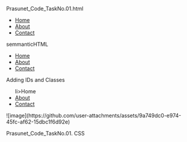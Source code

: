 Prasunet_Code_TaskNo.01.html

<nav>
 <ul>
    <li><a href="#">Home</a></li>
    <li><a href="#">About</a></li>
    <li><a href="#">Contact</a></li>
  </ul>
</nav>

semmanticHTML

<nav aria-label="Main Navigation">
  <ul>
    <li><a href="#">Home</a></li>
    <li><a href="#">About</a></li>
    <li><a href="#">Contact</a></li>
  </ul>
</nav>

Adding IDs and Classes

<nav id="mainNav">
  <ul class="nav-list">
li><a href<="#">Home</a></li>
    <li><a href="#">About</a></li>
    <li><a href="#">Contact</a></li>
  </ul>
</nav>
![image](https://github.com/user-attachments/assets/9a749dc0-e974-45fc-af62-15dbc1f6d92e)

Prasunet_Code_TaskNo.01. CSS

